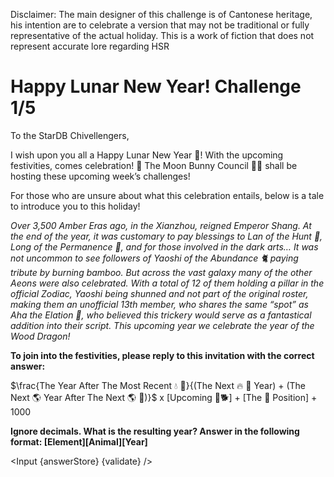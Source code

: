 ﻿<script>
    export let answerStore;
    export let validate;

    import Input from "$lib/Input.svelte";
</script>

<div class="markdown">

Disclaimer: The main designer of this challenge is of Cantonese heritage, his intention are to celebrate a version that may not be traditional or fully representative of the actual holiday. This is a work of fiction that does not represent accurate lore regarding HSR

# Happy Lunar New Year! Challenge 1/5

To the StarDB Chivellengers,

I wish upon you all a Happy Lunar New Year 🧧! With the upcoming festivities, comes celebration! 🎉 The Moon Bunny Council 🌙🐇 shall be hosting these upcoming week’s challenges!

For those who are unsure about what this celebration entails, below is a tale to introduce you to this holiday!

_Over 3,500 Amber Eras ago, in the Xianzhou, reigned Emperor Shang. At the end of the year, it was customary to pay blessings to Lan of the Hunt 🐏, Long of the Permanence 🐉, and for those involved in the dark arts… It was not uncommon to see followers of Yaoshi of the Abundance 🐈‍ paying tribute by burning bamboo. But across the vast galaxy many of the other Aeons were also celebrated. With a total of 12 of them holding a pillar in the official Zodiac, Yaoshi being shunned and not part of the original roster, making them an unofficial 13th member, who shares the same “spot” as Aha the Elation 🐇, who believed this trickery would serve as a fantastical addition into their script. This upcoming year we celebrate the year of the Wood Dragon!_

**To join into the festivities, please reply to this invitation with the correct answer:**

$\frac{The Year After The Most Recent 💧 🐀}{(The Next 🔥 🐍 Year) + (The Next 🌎 Year After The Next 🌎 🐓)}$ x [Upcoming 🤘🐕] + [The 🐅 Position] + 1000

**Ignore decimals. What is the resulting year? Answer in the following format: [Element][Animal][Year]**

</div>

<Input {answerStore} {validate} />
